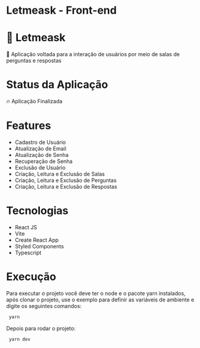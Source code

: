 # Letmeask - Front-end

# 🔗 Letmeask
<p>🚀 Aplicação voltada para a interação de usuários por meio de salas de perguntas e respostas</p>

# Status da Aplicação
<p>🔥 Aplicação Finalizada</p>

# Features
- Cadastro de Usuário
- Atualização de Email
- Atualização de Senha
- Recuperação de Senha
- Exclusão de Usuário
- Criação, Leitura e Exclusão de Salas
- Criação, Leitura e Exclusão de Perguntas
- Criação, Leitura e Exclusão de Respostas

# Tecnologias
- React JS
- Vite
- Create React App
- Styled Components
- Typescript

# Execução

Para executar o projeto você deve ter o node e o pacote yarn instalados, após clonar o projeto, use o exemplo para definir as variáveis de ambiente e digite os seguintes comandos:

```sh
 yarn
```
Depois para rodar o projeto: 

```sh
 yarn dev
```
